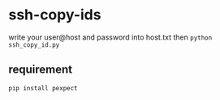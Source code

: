 # ssh-copy-ids
write your user@host and password into host.txt then `python ssh_copy_id.py`
## requirement
`pip install pexpect`